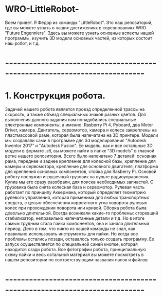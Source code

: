 # WRO-LittleRobot-
Всем привет. Я Фёдор из команды "LittleRobot". Это наш репозиторий, где вы можете узнать о наших достижениях в соревнованиях WRO "Future Engenniers". Здесь вы можете узнать основные аспекты нашей программы, изучить 3D модели основных частей, из которых состоит наш робот, и т.д. 
# -------------------------------------------------------------------------
# 1. Конструкция робота.
Задачей нашего робота является проезд определенной трассы на скорость, а также объезд специальных знаков разных цветов. Для выполнения данного задания нам понадобились специальные электронные компоненты, а именно: Rasberry Pi 4, Pyboard, два Motor Driver, камера. Двигатель, сервомотор, камера и колеса закреплены на пластмассовой раме, которая была напечатана на 3D принтере. Модели мы создавали сами в программе для 3d моделирования "Autodesk Inventor 2017" и "Autodesk Fusion". Ее модель, как и все остальные 3D модели в формате _.stl_, вы можете найти в папке "3D models" в главной ветке нашего репозитория. Всего было напечатано 7 деталей: основная рама, переднее и заднее крепление для колесной базы, крепление для камеры и сервомотора, крепление для основного двигателя, платформа для крепления основных компонентов, стойка для Rasberry Pi. Основой роботу послужил игрушечный грузовик на пульте радиоуправления. Купив мы его сразу разобрали, для поиска необходимых запчастей. С грузовика была снята колесная база и сервомотор. Рулевая часть работает по принципу Аккермана, который определяет геометрию рулевого управления, которая применима для любых транспортных средств, с целью обеспечения корректного угла поворота рулевых колес при прохождении поворота или кривой. Сборка робота была довольно длительной. Всегда возникали какие-то проблемы: сгоревший стабилизатор, неправильно напечатанные детали и т.д. Но в итоге самым трудным стала пайка компонентов, она и заняла длительный период. Дело в том, что никто из нашей команды не знал, как правильно использовать инструменты для пайки. Но когда все проблемы остались позади, оставалось только создать программу. Ее запуск осуществляется по специальной синей кнопке, которая находится сзади робота. Все фотографии робота, принципиальную схему пайки и весь остальной материал вы можете посмотреть в нашем репозитории по соответствующим названия папок и файлов.
# -------------------------------------------------------------------------

